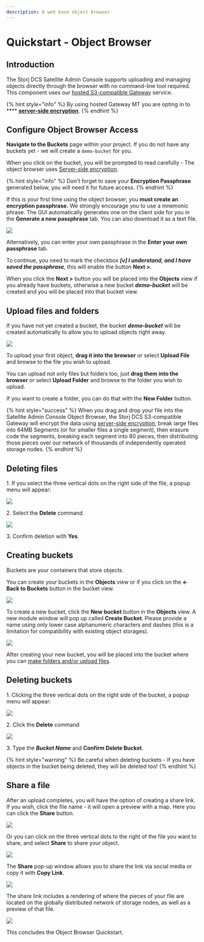 ```yaml
---
description: A web base object browser
---
```


# Quickstart - Object Browser

## Introduction

The Storj DCS Satellite Admin Console supports uploading and managing objects directly through the browser with no command-line tool required. This component uses our [hosted S3-compatible Gateway](../api-reference/s3-compatible-gateway/) service.

{% hint style="info" %}
By using hosted Gateway MT you are opting in to **** [**server-side encryption**](../concepts/encryption-key/design-decision-server-side-encryption.md).&#x20;
{% endhint %}

## Configure Object Browser Access

**Navigate to the Buckets** page within your project. If you do not have any buckets yet - we will create a `demo-bucket` for you.

When you click on the bucket, you will be prompted to read carefully - The object browser uses [Server-side encryption](../concepts/encryption-key/design-decision-server-side-encryption.md).

{% hint style="info" %}
Don't forget to save your **Encryption Passphrase** generated below, you will need it for future access.
{% endhint %}

If this is your first time using the object browser, you **must create an encryption passphrase.** We strongly encourage you to use a mnemonic phrase. The GUI automatically generates one on the client side for you in the **Generate a new passphrase** tab. You can also download it as a text file.

![](<../.gitbook/assets/image (144) (1).png>)

Alternatively, you can enter your own passphrase in the **Enter your own passphrase** tab.

To continue, you need to mark the checkbox _**\[v] I understand, and I have saved the passphrase**_, this will enable the button **Next >**.

When you click the **Next >** button you will be placed into the **Objects** view if you already have buckets, otherwise a new bucket _**demo-bucket**_ will be created and you will be placed into that bucket view.

## Upload files and folders

If you have not yet created a bucket, the bucket _**demo-bucket**_ will be created automatically to allow you to upload objects right away.

![](<../.gitbook/assets/image (139).png>)

To upload your first object, **drag it into the browser** or select **Upload File** and browse to the file you wish to upload.

You can upload not only files but folders too, just **drag them into the browser** or select **Upload Folder** and browse to the folder you wish to upload.

If you want to create a folder, you can do that with the **New Folder** button.

{% hint style="success" %}
When you drag and drop your file into the Satellite Admin Console Object Browser, the Storj DCS S3-compatible Gateway will encrypt the data using [server-side encryption](../concepts/encryption-key/design-decision-server-side-encryption.md), break large files into 64MB Segments (or for smaller files a single segment), then erasure code the segments, breaking each segment into 80 pieces, then distributing those pieces over our network of thousands of independently operated storage nodes.&#x20;
{% endhint %}

## Deleting files

1\. If you select the three vertical dots on the right side of the file, a popup menu will appear:

![](<../.gitbook/assets/image (125).png>)

2\. Select the **Delete** command.

![](<../.gitbook/assets/image (166) (1).png>)

3\. Confirm deletion with **Yes**.

## Creating buckets

Buckets are your containers that store objects.&#x20;

You can create your buckets in the **Objects** view or if you click on the **<-Back to Buckets** button in the bucket view.

![](<../.gitbook/assets/image (141).png>)

To create a new bucket, click the **New bucket** button in the **Objects** view. A new module window will pop up called **Create Bucket**. Please provide a name using only lower case alphanumeric characters and dashes (this is a limitation for compatibility with existing object storages).

![](<../.gitbook/assets/image (168) (1).png>)

After creating your new bucket, you will be placed into the bucket where you can [make folders and/or upload files](quickstart-objectbrowser.md#upload-files-and-folders).

## Deleting buckets

1\. Clicking the three vertical dots on the right side of the bucket, a popup menu will appear:

![](<../.gitbook/assets/image (151) (1).png>)

2\. Click the **Delete** command

![](<../.gitbook/assets/image (156) (1).png>)

3\. Type the _**Bucket Name**_ and **Confirm Delete Bucket**.

{% hint style="warning" %}
Be careful when deleting buckets - If you have objects in the bucket being deleted, they will be deleted too!
{% endhint %}

## Share a file

After an upload completes, you will have the option of creating a share link. If you wish, click the file name - it will open a preview with a map. Here you can click the **Share** button.

![](<../.gitbook/assets/image (148) (1).png>)

Or you can click on the three vertical dots to the right of the file you want to share, and select **Share** to share your object.

![](<../.gitbook/assets/image (127) (2).png>)

The **Share** pop-up window allows you to share the link via social media or copy it with **Copy Link**.

![](<../.gitbook/assets/image (146) (1).png>)

The share link includes a rendering of where the pieces of your file are located on the globally distributed network of storage nodes, as well as a preview of that file.&#x20;

![](<../.gitbook/assets/image (122) (1).png>)

This concludes the Object Browser Quickstart.
